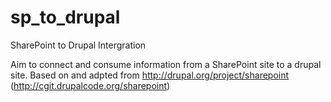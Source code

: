 # sp_to_drupal
SharePoint to Drupal Intergration

Aim to connect and consume information from a SharePoint site to a drupal site.
Based on and adpted from http://drupal.org/project/sharepoint (http://cgit.drupalcode.org/sharepoint)
